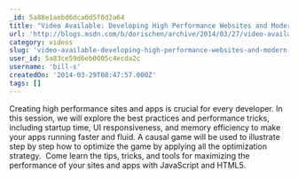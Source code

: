 ```yaml
---
_id: 5a88e1aebd6dca0d5f0d2a64
title: "Video Available: Developing High Performance Websites and Modern Apps with JavaScript and HTML5"
url: 'http://blogs.msdn.com/b/dorischen/archive/2014/03/27/video-available-developing-high-performance-websites-and-modern-apps-with-javascript-and-html5.aspx'
category: videos
slug: 'video-available-developing-high-performance-websites-and-modern-apps-with-javascript-and-html5'
user_id: 5a83ce59d6eb0005c4ecda2c
username: 'bill-s'
createdOn: '2014-03-29T08:47:57.000Z'
tags: []
---
```


Creating high performance sites and apps is crucial for every developer. In this session, we will explore the best practices and performance tricks, including startup time, UI responsiveness, and memory efficiency to make your apps running faster and fluid. A causal game will be used to illustrate step by step how to optimize the game by applying all the optimization strategy.  Come learn the tips, tricks, and tools for maximizing the performance of your sites and apps with JavaScript and HTML5.
